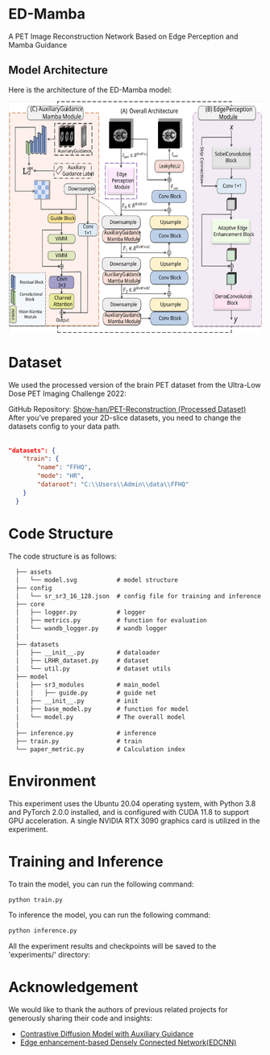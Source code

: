 # ED-Mamba
A PET Image Reconstruction Network Based on Edge Perception and Mamba Guidance

## Model Architecture

Here is the architecture of the ED-Mamba model:

<p align="center">
  <img
    src="https://raw.githubusercontent.com/Ethevliu/ED-Mamba/main/assets/model.svg"
    alt="Model Architecture"
    width="620"
    height="460"
  />
</p>

# Dataset
We used the processed version of the brain PET dataset from the Ultra-Low Dose PET Imaging Challenge 2022:

GitHub Repository: [Show-han/PET-Reconstruction (Processed Dataset)](https://github.com/Show-han/PET-Reconstruction)
After you’ve prepared your 2D-slice datasets, you need to change the datasets config to your data path.

```json

"datasets": {
    "train": {
        "name": "FFHQ",
        "mode": "HR",  
        "dataroot": "C:\\Users\\Admin\\data\\FFHQ"
    }
  }
```


# Code Structure


The code structure is as follows:
```
  ├── assets
  │   └── model.svg           # model structure
  ├── config
  │   └── sr_sr3_16_128.json  # config file for training and inference
  ├── core
  │   ├── logger.py           # logger
  │   ├── metrics.py          # function for evaluation
  │   └── wandb_logger.py     # wandb logger
  │   
  ├── datasets
  │   ├── __init__.py         # dataloader
  │   ├── LRHR_dataset.py     # dataset
  │   └── util.py             # dataset utils
  ├── model
  │   ├── sr3_modules         # main_model
  │   │   ├── guide.py        # guide net
  │   ├── __init__.py         # init
  │   ├── base_model.py       # function for model
  │   └── model.py            # The overall model
  │    
  ├── inference.py            # inference
  ├── train.py                # train
  └── paper_metric.py         # Calculation index
```


# Environment

This experiment uses the Ubuntu 20.04 operating system, with Python 3.8 and PyTorch 2.0.0 installed, and is configured with CUDA 11.8 to support GPU acceleration. A single NVIDIA RTX 3090 graphics card is utilized in the experiment.



# Training and Inference

To train the model, you can run the following command:

```bash
python train.py 
```

To inference the model, you can run the following command:

```bash
python inference.py 
```

All the experiment results and checkpoints will be saved to the 'experiments/' directory:


# Acknowledgement

We would like to thank the authors of previous related projects for generously sharing their code and insights:

- [Contrastive Diffusion Model with Auxiliary Guidance](https://github.com/Show-han/PET-Reconstruction)
- [Edge enhancement-based Densely Connected Network(EDCNN)](https://github.com/workingcoder/EDCNN)
